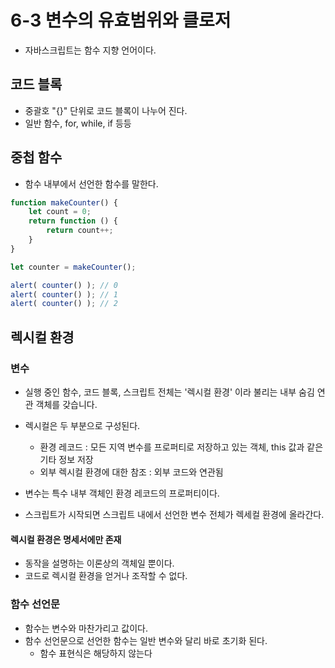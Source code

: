 # 6-3 변수의 유효범위와 클로저

- 자바스크립트는 함수 지향 언어이다.

## 코드 블록 
- 중괄호 "{}" 단위로 코드 블록이 나누어 진다.
- 일반 함수, for, while, if 등등

## 중첩 함수
- 함수 내부에서 선언한 함수를 말한다.
```javascript
function makeCounter() {
    let count = 0;
    return function () {
        return count++;
    }
}

let counter = makeCounter();

alert( counter() ); // 0
alert( counter() ); // 1
alert( counter() ); // 2
``` 
## 렉시컬 환경
### 변수
- 실행 중인 함수, 코드 블록, 스크립트 전체는 '렉시컬 환경' 이라 불리는 내부 숨김 연관 객체를 갖습니다.
- 렉시컬은 두 부분으로 구성된다.
    - 환경 레코드 : 모든 지역 변수를 프로퍼티로 저장하고 있는 객체, this 값과 같은 기타 정보 저장
    - 외부 렉시컬 환경에 대한 참조 : 외부 코드와 연관됨
    
- 변수는 특수 내부 객체인 환경 레코드의 프로퍼티이다.
- 스크립트가 시작되면 스크립트 내에서 선언한 변수 전체가 렉세컬 환경에 올라간다. 

#### 렉시컬 환경은 명세서에만 존재
- 동작을 설명하는 이론상의 객체일 뿐이다.
- 코드로 렉시컬 환경을 얻거나 조작할 수 없다.

### 함수 선언문
- 함수는 변수와 마찬가리고 값이다.
- 함수 선언문으로 선언한 함수는 일반 변수와 달리 바로 초기화 된다.
  - 함수 표현식은 해당하지 않는다
